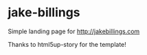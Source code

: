 # jake-billings
Simple landing page for http://jakebillings.com

Thanks to html5up-story for the template!
